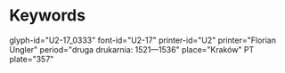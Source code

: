# Keywords
glyph-id="U2-17_0333"
font-id="U2-17"
printer-id="U2"
printer="Florian Ungler"
period="druga drukarnia: 1521—1536"
place="Kraków"
PT plate="357"
